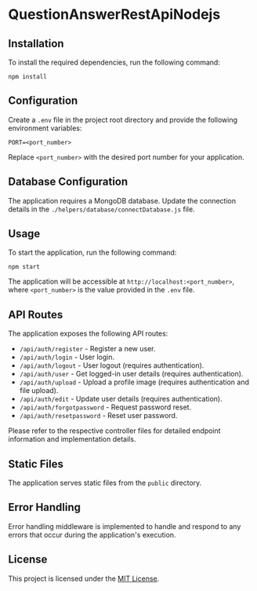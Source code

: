 QuestionAnswerRestApiNodejs
============

Installation
------------

To install the required dependencies, run the following command:

    npm install

Configuration
-------------

Create a `.env` file in the project root directory and provide the following environment variables:

    PORT=<port_number>

Replace `<port_number>` with the desired port number for your application.

Database Configuration
----------------------

The application requires a MongoDB database. Update the connection details in the `./helpers/database/connectDatabase.js` file.

Usage
-----

To start the application, run the following command:

    npm start

The application will be accessible at `http://localhost:<port_number>`, where `<port_number>` is the value provided in the `.env` file.

API Routes
----------

The application exposes the following API routes:

*   `/api/auth/register` - Register a new user.
*   `/api/auth/login` - User login.
*   `/api/auth/logout` - User logout (requires authentication).
*   `/api/auth/user` - Get logged-in user details (requires authentication).
*   `/api/auth/upload` - Upload a profile image (requires authentication and file upload).
*   `/api/auth/edit` - Update user details (requires authentication).
*   `/api/auth/forgotpassword` - Request password reset.
*   `/api/auth/resetpassword` - Reset user password.

Please refer to the respective controller files for detailed endpoint information and implementation details.

Static Files
------------

The application serves static files from the `public` directory.

Error Handling
--------------

Error handling middleware is implemented to handle and respond to any errors that occur during the application's execution.

License
-------

This project is licensed under the [MIT License](LICENSE).
